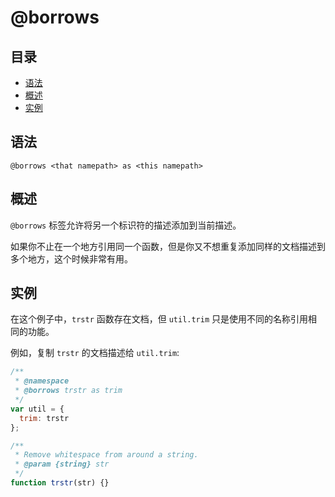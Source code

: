 <!--
title: @borrows
order: 307
author: yuer
-->

# @borrows

## 目录

- [语法](#语法)
- [概述](#概述)
- [实例](#实例)

## 语法

```
@borrows <that namepath> as <this namepath>
```

## 概述

`@borrows` 标签允许将另一个标识符的描述添加到当前描述。

如果你不止在一个地方引用同一个函数，但是你又不想重复添加同样的文档描述到多个地方，这个时候非常有用。

## 实例

在这个例子中，`trstr` 函数存在文档，但 `util.trim` 只是使用不同的名称引用相同的功能。

例如，复制 `trstr` 的文档描述给 `util.trim`:

```javascript
/**
 * @namespace
 * @borrows trstr as trim
 */
var util = {
  trim: trstr
};

/**
 * Remove whitespace from around a string.
 * @param {string} str
 */
function trstr(str) {}
```
